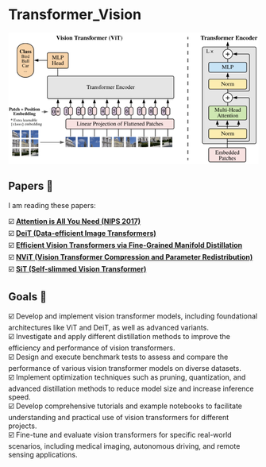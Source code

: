 # Transformer_Vision

![Vision Transformer](assets/vision_transformer.png)

## Papers 📄
I am reading these papers:

☑️ [**Attention is All You Need (NIPS 2017)**](https://arxiv.org/abs/1706.03762) <br>
☑️ [**DeiT (Data-efficient Image Transformers)**](https://arxiv.org/abs/2012.12877) <br>
☑️ [**Efficient Vision Transformers via Fine-Grained Manifold Distillation**](https://arxiv.org/abs/2107.01378) <br>
☑️ [**NViT (Vision Transformer Compression and Parameter Redistribution)**](https://arxiv.org/abs/2110.04869) <br>
☑️ [**SiT (Self-slimmed Vision Transformer)**](https://arxiv.org/abs/2111.12624) <br>

## Goals 🎯

☑️ Develop and implement vision transformer models, including foundational architectures like ViT and DeiT, as well as advanced variants. <br>
☑️ Investigate and apply different distillation methods to improve the efficiency and performance of vision transformers. <br>
☑️ Design and execute benchmark tests to assess and compare the performance of various vision transformer models on diverse datasets. <br>
☑️ Implement optimization techniques such as pruning, quantization, and advanced distillation methods to reduce model size and increase inference speed. <br>
☑️ Develop comprehensive tutorials and example notebooks to facilitate understanding and practical use of vision transformers for different projects. <br>
☑️ Fine-tune and evaluate vision transformers for specific real-world scenarios, including medical imaging, autonomous driving, and remote sensing applications. <br>


